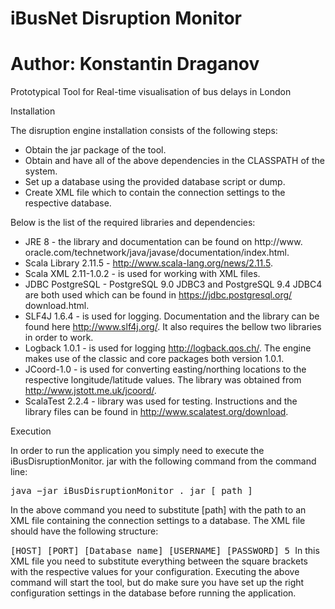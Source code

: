 iBusNet Disruption Monitor
===========

Author: Konstantin Draganov
===========

Prototypical Tool for Real-time visualisation of bus delays in London

Installation

The disruption engine installation consists of the following steps:

* Obtain the jar package of the tool.
* Obtain and have all of the above dependencies in the CLASSPATH of
the system.
* Set up a database using the provided database script or dump.
* Create XML file which to contain the connection settings to the respective
database.

Below is the list of the required libraries and dependencies:

* JRE 8 - the library and documentation can be found on http://www.
oracle.com/technetwork/java/javase/documentation/index.html.
* Scala Library 2.11.5 - http://www.scala-lang.org/news/2.11.5.
* Scala XML 2.11-1.0.2 - is used for working with XML files.
* JDBC PostgreSQL - PostgreSQL 9.0 JDBC3 and PostgreSQL 9.4 JDBC4
are both used which can be found in https://jdbc.postgresql.org/
download.html.
* SLF4J 1.6.4 - is used for logging. Documentation and the library can
be found here http://www.slf4j.org/. It also requires the bellow two
libraries in order to work.
* Logback 1.0.1 - is used for logging http://logback.qos.ch/. The engine
makes use of the classic and core packages both version 1.0.1.
* JCoord-1.0 - is used for converting easting/northing locations to the
respective longitude/latitude values. The library was obtained from
http://www.jstott.me.uk/jcoord/.
* ScalaTest 2.2.4 - library was used for testing. Instructions and the library
files can be found in http://www.scalatest.org/download.

Execution

In order to run the application you simply need to execute the iBusDisruptionMonitor.
jar with the following command from the command line:

<tt>java −jar iBusDisruptionMonitor . jar [ path ]</tt>

In the above command you need to substitute [path] with the path to an XML
file containing the connection settings to a database. The XML file should
have the following structure:
<tt>
<?xml version=”1.0” encoding=”UTF−8” ?>
<connection>
<host>[HOST]</ host>
<port>[PORT]</ port>
<database>[Database name]</ database>
<user>[USERNAME]</ user>
<password>[PASSWORD]</password>
<maxPoolSize>5</maxPoolSize>
</ connection>
</tt>
In this XML file you need to substitute everything between the square brackets
with the respective values for your configuration.
Executing the above command will start the tool, but do make sure you
have set up the right configuration settings in the database before running the
application.